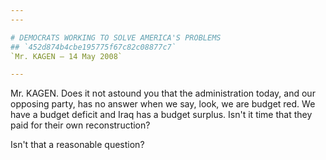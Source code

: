```yaml
---
---

# DEMOCRATS WORKING TO SOLVE AMERICA'S PROBLEMS
## `452d874b4cbe195775f67c82c08877c7`
`Mr. KAGEN — 14 May 2008`

---
```



Mr. KAGEN. Does it not astound you that the administration today, and 
our opposing party, has no answer when we say, look, we are budget red. 
We have a budget deficit and Iraq has a budget surplus. Isn't it time 
that they paid for their own reconstruction?

Isn't that a reasonable question?